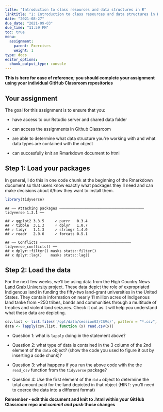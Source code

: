 ```yaml
---
title: "Introduction to class resources and data structures in R"
linktitle: "1: Introduction to class resources and data structures in R"
date: "2021-08-27"
due_date: "2021-09-03"
due_time: "11:59 PM"
toc: true
menu:
  assignment:
    parent: Exercises
    weight: 1
type: docs
editor_options: 
  chunk_output_type: console
---
```


**This is here for ease of reference; you should complete your assignment using your individual GitHub Classroom repositories**




## Your assignment

The goal for this assignment is to ensure that you:
- have access to our Rstudio server and shared data folder

- can access the assignments in Github Classroom

- are able to determine what data structure you're working with and what data types are contained with the object

- can succesfully knit an Rmarkdown document to html

## Step 1: Load your packages
In general, I do this in one code chunk at the beginning of the Rmarkdown document so that users know exactly what packages they'll need and can make decisions about if/how they want to install them.


```r
library(tidyverse)
```

```
## ── Attaching packages ─────────────────────────────────────── tidyverse 1.3.1 ──
```

```
## ✓ ggplot2 3.3.5     ✓ purrr   0.3.4
## ✓ tibble  3.1.3     ✓ dplyr   1.0.7
## ✓ tidyr   1.1.3     ✓ stringr 1.4.0
## ✓ readr   2.0.0     ✓ forcats 0.5.1
```

```
## ── Conflicts ────────────────────────────────────────── tidyverse_conflicts() ──
## x dplyr::filter() masks stats::filter()
## x dplyr::lag()    masks stats::lag()
```


## Step 2: Load the data

For the next few weeks, we'll be using data from the High Country News [Land Grab University](https://www.landgrabu.org/) project. These data depict the role of expropriated Indigenous land in funding the fifty-two land-grant universities in the United States. They contain information on nearly 11 million acres of Indigenous land tanke from ~250 tribes, bands and communities through a multitude of treaties and violent land seizures. Check it out as it will help you understand what these data are depicting.


```r
csv.list <- list.files('/opt/data/session02/CSVs/', pattern = "*.csv", full.names = TRUE)
data <- lapply(csv.list, function (x) read.csv(x))
```
* Question 1: what is `lapply` doing in the statement above?

* Question 2: what type of data is contained in the 3 column of the 2nd element of the `data` object? (show the code you used to figure it out by inserting a code chunk)?

* Question 3: what happens if you run the above code with the the `read_csv` function from the `tidyverse` package?

* Question 4: Use the first element of the `data` object to determine the total amount paid for the land depicted in that object (HINT: you'll need to coerce the data into a different format)

**Remember - edit this document and knit to .html within your GitHub Classroom repo and _commit_ _and_ _push_ those changes**

